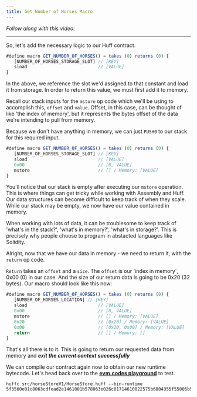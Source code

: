 ```yaml
---
title: Get Number of Horses Macro
---
```


_Follow along with this video:_

---

So, let's add the necessary logic to our Huff contract.

```js
#define macro GET_NUMBER_OF_HORSES() = takes (0) returns (0) {
   [NUMBER_OF_HORSES_STORAGE_SLOT] // [KEY]
   sload                           // [VALUE]
}
```

In the above, we reference the slot we'd assigned to that constant and load it from storage. In order to return this value, we must first add it to memory.

Recall our stack inputs for the `mstore` op code which we'll be using to accomplish this, `offset` and `value`.  Offset, in this case, can be thought of like 'the index of memory', but it represents the bytes offset of the data we're intending to pull from memory.

Because we don't have anything in memory, we can just `PUSH0` to our stack for this required input.

```js
#define macro GET_NUMBER_OF_HORSES() = takes (0) returns (0) {
   [NUMBER_OF_HORSES_STORAGE_SLOT] // [KEY]
   sload                           // [VALUE]
   0x00                            // [0, VALUE]
   mstore                          // [] / Memory: [VALUE]
}
```

You'll notice that our stack is empty after executing our `mstore` operation.  This is where things can get tricky while working with Assembly and Huff. Our data structures can become difficult to keep track of when they scale.  While our stack may be empty, we now have our value contained in memory.


When working with lots of data, it can be troublesome to keep track of 'what's in the stack?', 'what's in memory?', 'what's in storage?'.  This is precisely why people choose to program in abstacted languages like Solidity.

Alright, now that we have our data in memory - we need to return it, with the `return` op code.

`Return` takes an `offset` and a `size`. The `offset` is our 'index in memory`, 0x00 (0) in our case. And the size of our return data is going to be 0x20 (32 bytes).  Our macro should look like this now:

```js
#define macro GET_NUMBER_OF_HORSES() = takes (0) returns (0) {
   [NUMBER_OF_HORSES_LOCATION] // [KEY]
   sload                           // [VALUE]
   0x00                            // [0, VALUE]
   mstore                          // [] / Memory: [VALUE]
   0x20                            // [0x20] / Memory: [VALUE]
   0x00                            // [0x20, 0x00] / Memory: [VALUE]
   return                          // [] / Memory: []
}
```

That's all there is to it. This is going to return our requested data from memory and ***exit the current context successfully***

We can compile our contract again now to obtain our new runtime bytecode. Let's head back over to the **[evm.codes playground](https://www.evm.codes/playground)** to test.

```
huffc src/horseStoreV1/HorseStore.huff --bin-runtime
5f3560e01c8063cdfead2e1461001b578063e026c01714610022575b6004355f55005b5f545f5260205ff3
```